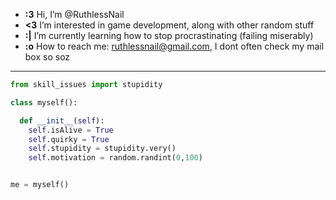 - **:3** Hi, I’m @RuthlessNail
- **<3** I’m interested in game development, along with other random stuff
- **:|** I’m currently learning how to stop procrastinating (failing miserably)
- **:o** How to reach me: ruthlessnail@gmail.com, I dont often check my mail box so soz

----

```py
from skill_issues import stupidity

class myself():

  def __init__(self):
    self.isAlive = True
    self.quirky = True
    self.stupidity = stupidity.very()
    self.motivation = random.randint(0,100)


me = myself()
```

<!---
RuthlessNail/RuthlessNail is a ✨ special ✨ repository because its `README.md` (this file) appears on your GitHub profile.
You can click the Preview link to take a look at your changes.
--->
